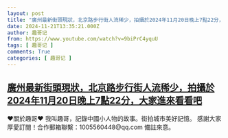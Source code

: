 ```yaml
---
layout: post
title: "廣州最新街頭現狀，北京路步行街人流稀少，拍攝於2024年11月20日晚上7點22分，大家進來看看吧"
date: 2024-11-21T13:35:21.000Z
author: 趣哥记
from: https://www.youtube.com/watch?v=9biPrC4yquU
tags: [ 趣哥记 ]
comments: True
categories: [ 趣哥记 ]
---
```

<!--1732196121000-->
[廣州最新街頭現狀，北京路步行街人流稀少，拍攝於2024年11月20日晚上7點22分，大家進來看看吧](https://www.youtube.com/watch?v=9biPrC4yquU)
------

<div>
♥關於趣哥♥  我叫趣哥，記錄中國小人物的故事。街拍城市美好記憶。  感謝大家厚愛訂閱！合作郵箱聯繫：1005560448@qq.com 備註來意。
</div>
